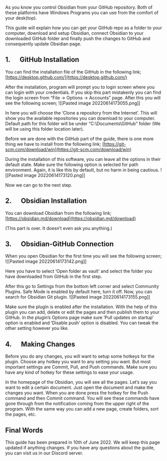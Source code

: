As you know you control Obsidian from your GitHub repository. Both of these platforms have Windows Programs you can use from the comfort of your desk(top).

This guide will explain how you can get your GitHub repo as a folder to your computer, download and setup Obsidian, connect Obsidian to your downloaded GitHub folder and finally push the changes to GitHub and consequently update Obsidian page.

## 1.      GitHub Installation

You can find the installation file of the GitHub in the following link; [https://desktop.github.com/](https://desktop.github.com/)

After the installation, program will prompt you to login screen where you can login with your credentials. If you skip this part mistakenly you can find the login screen from “File -> Options -> Accounts” page. After this you will see the following screen;
![[Pasted image 20220614173055.png]]

In here you will choose the ‘Clone a repository from the Internet’. This will show you the available repositories you can download to your computer. Default path for this folder will be under “C:\Documents\GitHub” folder (We will be using this folder location later).

Before we are done with the GitHub part of the guide, there is one more thing we have to install from the following link; [https://git-scm.com/download/win](https://git-scm.com/download/win)

During the installation of this software, you can leave all the options in their default state. Make sure the following option is selected for path environment. Again, it is like this by default, but no harm in being cautious.
![[Pasted image 20220614173120.png]]

Now we can go to the next step.

## 2.      Obsidian Installation

You can download Obsidian from the following link; [https://obsidian.md/download](https://obsidian.md/download)

(This part is over. It doesn’t even ask you anything.)

  

## 3.      Obsidian-GitHub Connection

When you open Obsidian for the first time you will see the following screen;
![[Pasted image 20220614173142.png]]

Here you have to select ‘Open folder as vault’ and select the folder you have downloaded from GitHub in the first step.

After this go to Settings from the bottom left corner and select Community Plugins. Safe Mode is enabled by default here, turn it off. Now, you can search for Obsidian Git plugin.
![[Pasted image 20220614173155.png]]

Make sure the plugin is enabled after the installation. With the help of this plugin you can add, delete or edit the pages and then publish them to your GitHub. In the plugin’s Options page make sure ‘Pull updates on startup’ option is enabled and ‘Disable push’ option is disabled. You can tweak the other setting however you like.

## 4.      Making Changes

Before you do any changes, you will want to setup some hotkeys for the plugin. Choose any hotkey you want to any setting you want. But most important settings are Commit, Pull, and Push commands. Make sure you have any kind of hotkey for these settings to ease your usage.

In the homepage of the Obsidian, you will see all the pages. Let’s say you want to edit a certain document. Just open the document and make the changes you want. When you are done press the hotkey for the Push command and then Commit command. You will see these commands have gone through from the notification coming from the upper right of the program. With the same way you can add a new page, create folders, sort the pages, etc.

## Final Words

This guide has been prepared in 10th of June 2022. We will keep this page updated if anything changes. If you have any questions about the guide, you can visit us in our Discord server.